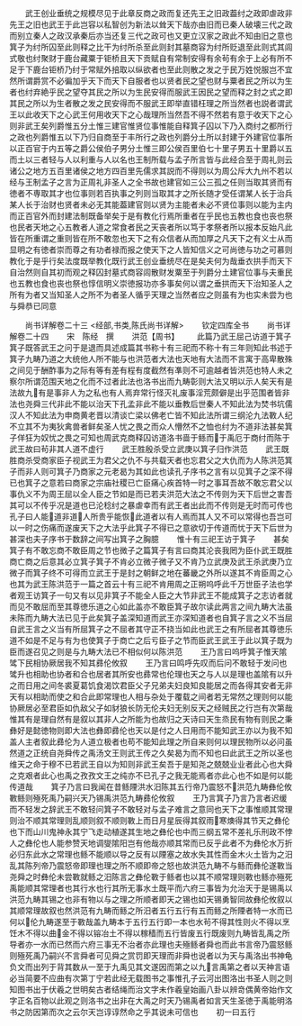 <!-- { "loadSidebar": true } -->
　　武王创业垂统之规模尽见于此章反商之政而复还先王之旧政葢纣之政即虐政非先王之旧也武王于此岂容以私智创为新法以耸天下哉亦由旧而已秦人破壊三代之政而别立秦人之政汉承秦后亦当还复三代之政可也又更立汉家之政此不知由旧之意也箕子为纣所囚至此则释之比干为纣所杀至此则封其墓商容为纣所贬退至此则式其闾式敬也纣聚财于鹿台藏粟于钜桥且天下贡赋自有常制安得有余茍有余于上必有所不足于下鹿台钜桥乃纣于常赋外掊取以纵欲者也至此则散之发之于民万姓悦服岂不宜然所谓爵赏不必徧加乎天下而天下自服者也以贤者民之望也财与粟者民之所以为生者也纣弃絶乎民之望夺其民之所以为生民安得而服武王因民之望而释之封之式之即其民之所以为生者散之发之民安得而不服武王即举直错枉理之所当然者也説者谓武王以此收天下之心武王何用收天下之心哉理所当然吾不得不然若有意于收天下之心则非武王矣列爵惟五分土惟三建官惟贤位事惟能自释箕子囚以下乃入商纣之都所行之政也列爵惟五以下乃归自商至于丰所行之政也列爵分土所以封建于外建官位事所以正百官于内五等之爵公侯伯子男分土惟三即公侯百里伯七十里子男五十里爵以五而土以三者轻与人以利重与人以名也王制所载与孟子所言皆与此经合至于周礼则云诸公之地方五百里诸侯之地方四百里先儒求其説而不得则以为周公斥大九州不若以经与王制孟子之言为正周礼非圣人之全书故也建官如三公三孤之任则当取其贤而有徳者不専取其才也位事则若百执事之列则当取其才之所长随才受任谓某人长于治兵某人长于治财也贤者未必无其能葢建官则以贤为主能者未必不贤位事则以能为主内而正百官外而封建法制既备举矣于是有教化行焉所重者在乎民也五教也食也丧也祭也民者天地之心五教者人道之常食者民之天丧者所以笃于孝祭者所以报本反始凡此皆在所重谓之重则皆在所不敢忽也天下之有众信者从而加厚之凡天下之有义士从而显明之有徳者崇而尊之有功者禄而报之使天下之人皆知信义之可尚徳与功之可慕则教化于是乎行矣法度既举教化既行武王创业垂统尽在是矣夫何为哉垂衣拱手而天下自治然则自其初而观之释囚封墓式商容闾散财发粟至于列爵分土建官位事与夫重民也五教也食也丧也祭也惇信明义崇徳报功亦多事矣何以谓之垂拱而天下治知圣人之所有为者又当知圣人之所不为者圣人循乎天理之当然者应之则虽有为也实未尝为也与舜恭已同意












　　尚书详解卷二十三
<经部,书类,陈氏尚书详解>
　　钦定四库全书
　　尚书详解卷二十四
　　宋　陈经　撰
　　洪范【周书】
　　此篇乃武王屈己访道于箕子箕子既答武王之问于是退而具述成篇其书称十有三祀而不称十有三年则知此书述于箕子九畴乃道之大统他人所不能与也洪范者大法也天地有大法而不言寓于高卑散殊之间见于酬酢事为之际有等有差有程有度截然有凖则不可逾越者皆洪范也特人未之察尔所谓范围天地之化而不过者此法也洛书出而九畴彰则大法又明以示人矣天有是法故九有是事非人为之私也有人焉弃常行怪灭礼废事淫荒颇僻是出乎范围者皆非法也尧舜三代非此不能以治天下孔孟非此不能以垂教后世秦人不知此法为焚书坑儒汉人不知此法为申商黄老晋以清谈亡梁以佛老亡皆不知此法所谓三纲沦九法斁人纪不立其不为夷狄禽兽者鲜矣圣人忧之畏之而众人懵然不之恤也纣为不道非法甚矣箕子佯狂为奴忧之畏之可知也周武克商释囚访道洛书啬于鲧而于禹厄于商纣而陈于武王故曰茍非其人道不虚行
　　武王胜殷杀受立武庚以箕子归作洪范
　　武王既胜商杀受商家臣子视武王为君父之仇不与共载天者也忘君父之大仇而为人陈洪范箕子而非人则可箕子乃商家之元老曷为其如此也读孔子序书之言有以见箕子之深不得已也箕子之意若曰商家之宗庙社稷已亡臣痛心疾首特一时之事耳吾故不敢忘君父以事仇义不为周王屈以全人臣之节如是而已若夫洪范大法之不传则为天下后世之害吾其可以不传乎况是道也已沦稔纣之暴虐幸而有武王者出此而不传则是无时而可传也孔子曰人能道非道人所贵乎能恢此道者以有人焉而其人又不可以常得也吾岂可以一时之伤痛而遂废天下之大法乎此箕子不得已之意欲切于传道而忧于天下后世为甚深也夫子序书于数辞之间写出箕子之胸臆
　　惟十有三祀王访于箕子
　　甚矣箕子有不敢忘商不敢臣周之节也微子之篇箕子有言曰商其沦丧我罔为臣仆武王既胜商亡商之后意其必立箕子箕子不肯必立微子微子又不肯乃立武庚及武王杀武庚乃立微子而箕子终不可得而立武王于是封之朝鲜之地在蕃畿之外所以遂其不肯臣周之心也其为武王陈洪范于一篇之首云十有三祀不肯用周之正朔呜呼此千万世臣子法也学者观王访箕子一句又有以见非箕子不能全人臣之大节非武王不能成箕子之志访者就而见不敢屈而至其尊徳乐道之心如此盖亦不敢臣箕子故尔读此两言之间九畴大法虽未陈而九畴大法已见于此矣箕子盖深知道而武王亦深知道者也自箕子言之义不当屈自武王言之义当有所屈箕子之不屈者其守正不挠当如此也武王之有所屈者其尊徳乐道不如是不足与有为也使箕子于商亡之后亏臣子之节而臣武王武王于此以箕子既为臣而遂召见之则是与九畴大法已不相似何以陈洪范
　　王乃言曰呜呼箕子惟天隂骘下民相协厥居我不知其彞伦攸叙
　　王乃言曰鸣呼先叹而后问不敢轻于发问也骘升也相助也协者和合也居者其所安也彞常也伦理也天之与人以是理也盖隂有以升之而日用之间冬裘夏葛饥食渴饮君臣父子兄弟夫妇良知良能居之而各得其安者无非天有以相助而使之和合此即常理也人相与杂处于覆载之间者若无常然之理则何以能协厥居必至君臣如仇敌父子如豺狼长防无伦夫妇无别反天之经贼民之行岂有次第哉惟其有是理自然有是叙以其非人之所能为也故归之天诗曰天生烝民有物有则民之秉彝好是懿徳物则即大法也彝即彞伦也天以是付之人日用而不能知武王亦以为我不知盖人主者叙此彞伦为人道立极者也苟不能知此理之所自来则何以理民物所以必问虽然道之正统自尧舜传之禹汤文王则武王传之久矣曷为而不知也曰此武王之所以圣也维天之命于穆不已若武王自以为知则非武王矣吾于是知尧之兢兢业业者此心也大舜之克艰者此心也禹之孜孜文王之纯亦不已孔子之我无能焉者亦此心也不如是何以能传道哉
　　箕子乃言曰我闻在昔鲧陻洪水汨陈其五行帝乃震怒不洪范九畴彝伦攸斁鲧则殛死禹乃嗣兴天乃锡禹洪范九畴彞伦攸叙
　　王乃言箕子乃言乃言者迟缓而不轻发之辞武王不敢轻问箕子不敢轻对与孟子难言之意同也天下之事惟顺其常理则治不顺其常理则乱顺则叙不顺则斁上而日月星辰得其叙雨寒燠得其节天之彝伦也下而山川鬼神永其宁飞走动植遂其生地之彝伦也中而三纲五常不差礼乐刑政不悖人之彝伦也人能参赞天地调燮隂阳岂有他哉亦顺其常而已反乎此者不为彝伦水万折必归东此水之常理也鲧不能顺以导之反有以陻塞之故水失其性而金木火土皆为之汨乱其陈列帝乃震怒帝即理也理之所不顺即帝之怒也故洪范九畴不与鲧而彝伦遂斁当尧舜之时彝伦未尝斁就鲧之汨陈言之彝伦斁于鲧者也以其不顺常理则斁也鲧亦殛死禹能顺其常理者也其行水也行其所无事水土既平而六府三事皆为允治天于是锡禹以洪范九畴其锡之也非有物以与之理之所顺者即天之锡也如天锡勇智同故彝伦攸叙以其顺常理故叙也然洪范有九畴而鲧之所汨者五行五行有五而鲧之所陻者特一水而已何以伦九畴遂至于斁哉盖九畴本于五行五行即一本也水茍不得其性则火不得以烹饪木不得以曲金不得以镕冶土不得以稼穑而五行皆废五行既废则九畴皆乱禹之所导者亦一水而已然而六府三事无不治者亦此理也夫殛鲧者舜也而此书言帝乃震怒鲧则殛死禹乃嗣兴不言舜者可见舜之赏罚即天理而非舜也说者以为天与禹洛出书神龟负文而出列于背其数从一至于九禹见其文遂因而第之以九言禹第之者以天神言语必当简要不应曲有次第丁宁若此经无载图书之事惟孔子云河出图洛出书圣人则之则知图书出于伏羲之世明矣古者结绳而治文字未作羲皇始画八卦以辨竒偶黄帝始作文字正名百物以此观之则洛书之出非在大禹之时天乃锡禹者如言天生圣徳于禹能明洛书之防因第而次之云尔天岂谆谆然命之乎其说未可信也
　　初一曰五行
